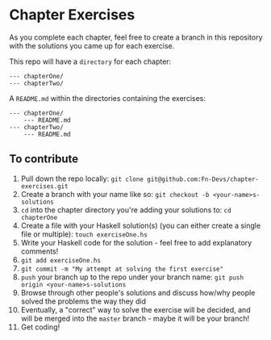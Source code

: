 # Chapter Exercises

As you complete each chapter, feel free to create a branch in this repository with the solutions you came up for each exercise.

This repo will have a `directory` for each chapter:

```
--- chapterOne/
--- chapterTwo/
```

A `README.md` within the directories containing the exercises:

```
--- chapterOne/
    --- README.md
--- chapterTwo/
    --- README.md
```

## To contribute

1. Pull down the repo locally: `git clone git@github.com:Fn-Devs/chapter-exercises.git`
2. Create a branch with your name like so: `git checkout -b <your-name>s-solutions`
3. `cd` into the chapter directory you're adding your solutions to: `cd chapterOne`
4. Create a file with your Haskell solution(s) (you can either create a single file or multiple): `touch exerciseOne.hs`
5. Write your Haskell code for the solution - feel free to add explanatory comments!
6. `git add exerciseOne.hs`
7. `git commit -m "My attempt at solving the first exercise"`
8. `push` your branch up to the repo under your branch name: `git push origin <your-name>s-solutions`
9. Browse through other people's solutions and discuss how/why people solved the problems the way they did
10. Eventually, a "correct" way to solve the exercise will be decided, and will be merged into the `master` branch - maybe it will be your branch!
11. Get coding!